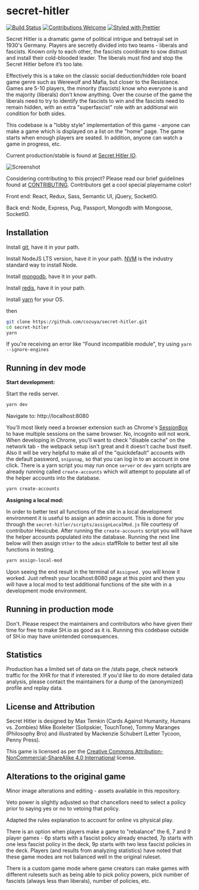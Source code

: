 # secret-hitler

[![Build Status](https://github.com/cozuya/secret-hitler/actions/workflows/node.js.yml/badge.svg)](https://github.com/cozuya/secret-hitler/actions)
[![Contributions Welcome](https://img.shields.io/badge/contributions-welcome-orange.svg?style=flat)](https://github.com/cozuya/secret-hitler/issues)
[![Styled with Prettier](https://img.shields.io/badge/styled_with-prettier-ff69b4.svg)](https://github.com/prettier/prettier)

Secret Hitler is a dramatic game of political intrigue and betrayal set in 1930's Germany. Players are secretly divided into two teams - liberals and fascists.
Known only to each other, the fascists coordinate to sow distrust and install their cold-blooded leader. The liberals must find and stop the Secret Hitler before it’s too late.

Effectively this is a take on the classic social deduction/hidden role board game genre such as Werewolf and Mafia, but closer to the Resistance. Games are 5-10 players, the minority (fascists) know who everyone is and the majority (liberals) don't know anything. Over the course of the game the liberals need to try to identify the fascists to win and the fascists need to remain hidden, with an extra "superfascist" role with an additional win condition for both sides.

This codebase is a "lobby style" implementation of this game - anyone can make a game which is displayed on a list on the "home" page. The game starts when enough players are seated. In addition, anyone can watch a game in progress, etc.

Current production/stable is found at [Secret Hitler IO](https://secrethitler.io).

![Screenshot](https://cdn.discordapp.com/attachments/532418308977328139/538550232015962112/unknown.png)

Considering contributing to this project? Please read our brief guidelines found at
[CONTRIBUTING](https://github.com/cozuya/secret-hitler/blob/master/.github/CONTRIBUTING.md). Contributors get a cool special playername color!

Front end: React, Redux, Sass, Semantic UI, jQuery, SocketIO.

Back end: Node, Express, Pug, Passport, Mongodb with Mongoose, SocketIO.

## Installation

Install [git](https://git-scm.com/downloads), have it in your path.

Install NodeJS LTS version, have it in your path. [NVM](https://github.com/nvm-sh/nvm) is the industry standard way to install Node.

Install [mongodb](https://www.mongodb.com/download-center/community), have it in your path.

Install [redis](https://redis.io/download), have it in your path.

Install [yarn](https://yarnpkg.com/en/docs/install) for your OS.

then

```bash
git clone https://github.com/cozuya/secret-hitler.git
cd secret-hitler
yarn
```

If you're receiving an error like "Found incompatible module", try using `yarn --ignore-engines`

## Running in dev mode

**Start development:**

Start the redis server.

```bash
yarn dev
```

Navigate to: http://localhost:8080

You'll most likely need a browser extension such as Chrome's [SessionBox](https://chrome.google.com/webstore/detail/sessionbox-free-multi-log/megbklhjamjbcafknkgmokldgolkdfig?hl=en) to have multiple sessions on the same browser. No, incognito will not work. When developing in Chrome, you'll want to check "disable cache" on the network tab - the webpack setup isn't great and it doesn't cache bust itself. Also it will be very helpful to make all of the "quickdefault" accounts with the default password, `snipsnap`, so that you can log in to an account in one click. There is a yarn script you may run once `server` or `dev` yarn scripts are already running called `create-accounts` which will attempt to populate all of the helper accounts into the database.

```bash
yarn create-accounts
```

**Assigning a local mod:**

In order to better test all functions of the site in a local development environment it is useful to assign an admin account.
This is done for you through the `secret-hitler/scripts/assignLocalMod.js` file courtesy of contributor Hexicube.
After running the `create-accounts` script you will have the helper accounts populated into the database.
Running the next line below will then assign `Uther` to the `admin` staffRole to better test all site functions in testing.

```bash
yarn assign-local-mod
```

Upon seeing the end result in the terminal of `Assigned.` you will know it worked. Just refresh your localhost:8080 page at this point and then you will have a local mod to test additional functions of the site with in a development mode environment.

## Running in production mode

Don't. Please respect the maintainers and contributors who have given their time for free to make SH.io as good as it is. Running this codebase outside of SH.io may have unintended consequences.

## Statistics

Production has a limited set of data on the /stats page, check network traffic for the XHR for that if interested. If you'd like to do more detailed data analysis, please contact the maintainers for a dump of the (anonymized) profile and replay data.

## License and Attribution

Secret Hitler is designed by Max Temkin (Cards Against Humanity, Humans vs. Zombies) Mike Boxleiter (Solipskier, TouchTone), Tommy Maranges (Philosophy Bro) and illustrated by Mackenzie Schubert (Letter Tycoon, Penny Press).

This game is licensed as per the [Creative Commons Attribution-NonCommercial-ShareAlike 4.0 International](https://creativecommons.org/licenses/by-nc-sa/4.0/)
license.

## Alterations to the original game

Minor image alterations and editing - assets available in this repository.

Veto power is slightly adjusted so that chancellors need to select a policy prior to saying yes or no to vetoing that policy.

Adapted the rules explanation to account for online vs physical play.

There is an option when players make a game to "rebalance" the 6, 7 and 9 player games - 6p starts with a fascist policy already enacted, 7p starts with one less fascist policy in the deck, 9p starts with two less fascist policies in the deck. Players (and results from analyzing statistics) have noted that these game modes are not balanced well in the original ruleset.

There is a custom game mode where game creators can make games with different rulesets such as being able to pick policy powers, pick number of fascists (always less than liberals), number of policies, etc.
